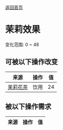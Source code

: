 [返回首页](index.md)  
# 茉莉效果  
变化范围: 0 ~ 48  
## 可被以下操作改变  
来源  |  操作  |  值  
----  |  ----  |  ----  
[茉莉花茶](LQ_JasmineTea.md)  |  饮用  |  24  
## 被以下操作需求  
来源  |  操作  |  值  
----  |  ----  |  ----  
